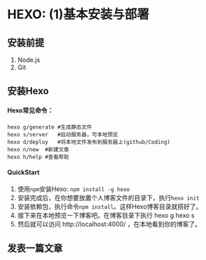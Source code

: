 # HEXO: (1)基本安装与部署

## 安装前提
1. Node.js
2. Git

## 安装Hexo
#### Hexo常见命令：
	hexo g/generate	#生成静态文件  
	hexo s/server	#启动服务器，可本地预览
	hexo d/deploy	#将本地文件发布到服务器上(github/Coding)
	hexo n/new	#新建文章
	hexo h/help	#查看帮助

#### QuickStart
1. 使用`npm`安装Hexo: `npm install -g hexo`
2. 安装完成后，在你想要放置个人博客文件的目录下，执行`hexo init`
3. 安装依赖包，执行命令`npm install`。这样Hexo博客目录就搭好了。
4. 接下来在本地预览一下博客吧。在博客目录下执行
	hexo g
	hexo s
5. 然后就可以访问 http://localhost:4000/ ，在本地看到你的博客了。

## 发表一篇文章
